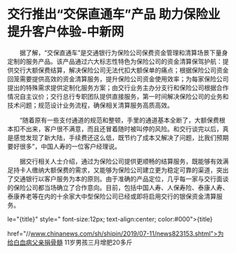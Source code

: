 # 交行推出“交保直通车”产品 助力保险业提升客户体验-中新网

　　据了解，“交保直通车”是交通银行为保险公司保费资金管理和清算场景下量身定制的服务产品。该产品通过六大标志性特色为保险公司的资金清算保驾护航：提供交行大额保费结算，解决保险公司无法代扣大额保单的痛点；根据保险公司资金回笼需要提供高效的资金清算服务，提升保险公司资金使用效率；为每家保险公司提出的特殊需求提供定制化服务方案；由交行业务主办分支行和保险公司根据合作情况自主议价；交行总行专职团队提供直接服务，第一时间解决保险公司的业务和技术问题；规范设计业务流程，确保相关清算服务高质高效。

　　“随着原有一些支付通道的规范和整顿，手里的通道基本全断了，大额保费根本扣不出来，客户很不满意，而且还冒着随时被叫停的风险。和交行谈完以后，真是感觉发现了新大陆，手续费还这么低，既节约了成本又解决了问题，比我们预期要好很多”，中国人寿的一位客户经理说。

　　据交行相关人士介绍，通过为保险公司提供更顺畅的结算服务，既能够有效满足持卡人缴纳大额保费的需求，又能够为保险公司建立更为稳定可靠的渠道，突出了交通银行以客户服务为本的原则。由于准确的产品定位，几乎每一家与交行面谈的保险公司都当场确立了合作意向。目前，包括中国人寿、人保寿险、泰康人寿、泰康养老等在内的十余家大中型保险公司已经或即将启用交行的银保资金清算服务。

le="{title}" style=" font-size:12px; text-align:center; color:#000">{title}

href="//www.chinanews.com/sh/shipin/2019/07-11/news823153.shtml">为给白血病父亲捐骨髓 11岁男孩三月增肥20多斤
